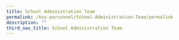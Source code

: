 ```yaml
---
title: School Administration Team
permalink: /key-personnel/School-Administration-Team/permalink
description: ""
third_nav_title: School Administration Team
---
```

